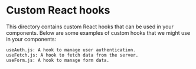 # Custom React hooks
This directory contains custom React hooks that can be used in your components.
Below are some examples of custom hooks that we might use in your components:
```
useAuth.js: A hook to manage user authentication.
useFetch.js: A hook to fetch data from the server.
useForm.js: A hook to manage form data.
```
